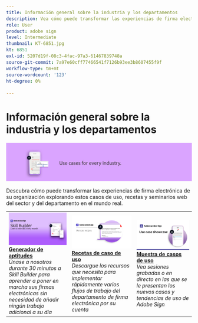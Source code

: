 ```yaml
---
title: Información general sobre la industria y los departamentos
description: Vea cómo puede transformar las experiencias de firma electrónica de clientes y empleados a través de estos casos de uso, recetas y seminarios web del sector y del departamento en el mundo real
role: User
product: adobe sign
level: Intermediate
thumbnail: KT-6851.jpg
kt: 6851
exl-id: 5207d19f-08c3-4fac-97a3-61467839748a
source-git-commit: 7a97e60cff77466541f7126b93ee3b8607455f9f
workflow-type: tm+mt
source-wordcount: '123'
ht-degree: 0%

---
```


# Información general sobre la industria y los departamentos

![Imagen del sector de Adobe Sign](../assets/Hero-Industry.png)

Descubra cómo puede transformar las experiencias de firma electrónica de su organización explorando estos casos de uso, recetas y seminarios web del sector y del departamento en el mundo real.

<table style="table-layout:fixed">
<tr>
  <td>
    <a href="innovation-series.md">
      <img alt="Generador de aptitudes" src="../assets/SB_1280.jpg" />
    </a>
    <div>
    <a href="innovation-series.md"><strong>Generador de aptitudes</strong></a>
    </div>
    <em>Únase a nosotros durante 30 minutos a Skill Builder para aprender a poner en marcha sus firmas electrónicas sin necesidad de añadir ningún trabajo adicional a su día</em>
    <br>
  </td>
  <td>
    <a href="recipes.md">
      <img alt="Usar recetas de caso" src="../assets/Expand_RecipeR.png" />
    </a>
    <div>
    <a href="recipes.md"><strong>Recetas de caso de uso</strong></a>
    </div>
    <em>Descargue los recursos que necesita para implementar rápidamente varios flujos de trabajo del departamento de firma electrónica por su cuenta</em>
    <br>
  </td>
  <td>
    <a href="use-case-showcase.md">
      <img alt="Muestra de casos de uso" src="../assets/UseCaseShowcaseR.png" />
    </a>
    <div>
    <a href="use-case-showcase.md"><strong>Muestra de casos de uso</strong></a>
    </div>
    <em>Vea sesiones grabadas o en directo en las que se le presentan los nuevos casos y tendencias de uso de Adobe Sign</em>
    <br>
  </td>
</tr>
</table>

